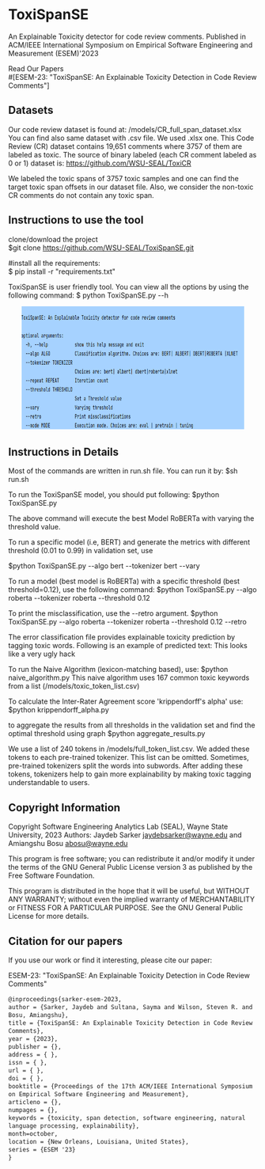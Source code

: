 # ToxiSpanSE
An Explainable Toxicity detector for code review comments. Published in ACM/IEEE International Symposium on Empirical Software Engineering and Measurement (ESEM)'2023

Read Our Papers <br />
#[ESEM-23: "ToxiSpanSE: An Explainable Toxicity Detection in Code Review Comments"]

## Datasets
Our code review dataset is found at: /models/CR_full_span_dataset.xlsx <br>
You can find also same dataset with .csv file. We used .xlsx one. 
This Code Review (CR) dataset contains 19,651 comments where 3757 of them are labeled as toxic. The source of binary labeled (each CR comment labeled as 0 or 1) dataset is: https://github.com/WSU-SEAL/ToxiCR

We labeled the toxic spans of 3757 toxic samples and one can find the target toxic span offsets in our dataset file. Also, we consider the non-toxic CR comments do not contain any toxic span. 

## Instructions to use the tool 
clone/download the project </br>
$git clone https://github.com/WSU-SEAL/ToxiSpanSE.git

#install all the requirements: </br>
$ pip install -r "requirements.txt"

ToxiSpanSE is user friendly tool. You can view all the options by using the following command:
$ python ToxiSpanSE.py --h

<p align="center">
  <img width="450" height="250" src="ToxiSpanSE_options.png">
</p>

## Instructions in Details

Most of the commands are written in run.sh file. You can run it by:
$sh run.sh 

To run the ToxiSpanSE model, you should put following:
$python ToxiSpanSE.py

The above command will execute the best Model RoBERTa with varying the threshold value. 

To run a specific model (i.e, BERT) and generate the metrics with different threshold (0.01 to 0.99) in validation set, use

$python ToxiSpanSE.py --algo bert --tokenizer bert --vary

To run a model (best model is RoBERTa) with a specific threshold (best threshold=0.12), use the following command:
$python ToxiSpanSE.py --algo roberta --tokenizer roberta --threshold 0.12

To print the misclassification, use the --retro argument. 
$python ToxiSpanSE.py --algo roberta --tokenizer roberta --threshold 0.12 --retro

The error classification file provides explainable toxicity prediction by tagging toxic words. Following is an example of predicted text:
This  looks  like  a  very   <toxic> ugly  hack </toxic> 


To run the Naive Algorithm (lexicon-matching based), use:
$python naive_algorithm.py
This naive algorithm uses 167 common toxic keywords from a list (/models/toxic_token_list.csv)

To calculate the Inter-Rater Agreement score 'krippendorff's alpha' use:
$python krippendorff_alpha.py

to aggregate the results from all thresholds in the validation set and find the optimal threshold using graph
$python aggregate_results.py


We use a list of 240 tokens in /models/full_token_list.csv. We added these tokens to each pre-trained tokenizer. This list can be omitted. 
Sometimes, pre-trained tokenizers split the words into subwords. After adding these tokens, tokenizers help to gain more explainability by making 
toxic tagging understandable to users. 



## Copyright Information
 Copyright Software Engineering Analytics Lab (SEAL), Wayne State University, 2023
 Authors: Jaydeb Sarker <jaydebsarker@wayne.edu> and Amiangshu Bosu <abosu@wayne.edu>

This program is free software; you can redistribute it and/or
modify it under the terms of the GNU General Public License
version 3 as published by the Free Software Foundation.

This program is distributed in the hope that it will be useful,
but WITHOUT ANY WARRANTY; without even the implied warranty of
MERCHANTABILITY or FITNESS FOR A PARTICULAR PURPOSE. See the
GNU General Public License for more details.


## Citation for our papers
If you use our work or find it interesting, please cite our paper:

ESEM-23: "ToxiSpanSE: An Explainable Toxicity Detection in Code Review Comments"
```
@inproceedings{sarker-esem-2023,
author = {Sarker, Jaydeb and Sultana, Sayma and Wilson, Steven R. and Bosu, Amiangshu},
title = {ToxiSpanSE: An Explainable Toxicity Detection in Code Review Comments},
year = {2023},
publisher = {},
address = { },
issn = { },
url = { },
doi = { },
booktitle = {Proceedings of the 17th ACM/IEEE International Symposium on Empirical Software Engineering and Measurement},
articleno = {},
numpages = {},
keywords = {toxicity, span detection, software engineering, natural language processing, explainability},
month=october,
location = {New Orleans, Louisiana, United States},
series = {ESEM '23}
}
```

